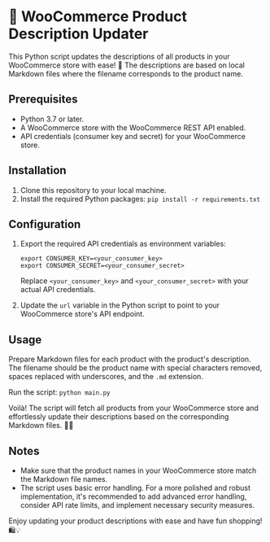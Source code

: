 # 🛒 WooCommerce Product Description Updater

This Python script updates the descriptions of all products in your WooCommerce store with ease! 🚀 The descriptions are based on local Markdown files where the filename corresponds to the product name.

## Prerequisites

- Python 3.7 or later.
- A WooCommerce store with the WooCommerce REST API enabled.
- API credentials (consumer key and secret) for your WooCommerce store.

## Installation

1. Clone this repository to your local machine.
2. Install the required Python packages: `pip install -r requirements.txt`

## Configuration

1. Export the required API credentials as environment variables:
    ```shell
    export CONSUMER_KEY=<your_consumer_key>
    export CONSUMER_SECRET=<your_consumer_secret>
    ```
   Replace `<your_consumer_key>` and `<your_consumer_secret>` with your actual API credentials.

2. Update the `url` variable in the Python script to point to your WooCommerce store's API endpoint.

## Usage

Prepare Markdown files for each product with the product's description. The filename should be the product name with special characters removed, spaces replaced with underscores, and the `.md` extension.

Run the script: `python main.py`

Voilà! The script will fetch all products from your WooCommerce store and effortlessly update their descriptions based on the corresponding Markdown files. 📝✨

## Notes

- Make sure that the product names in your WooCommerce store match the Markdown file names.
- The script uses basic error handling. For a more polished and robust implementation, it's recommended to add advanced error handling, consider API rate limits, and implement necessary security measures.

Enjoy updating your product descriptions with ease and have fun shopping! 🛍️💡
